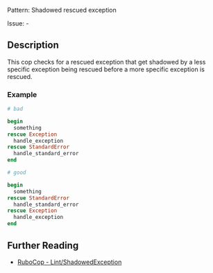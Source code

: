 Pattern: Shadowed rescued exception

Issue: -

## Description

This cop checks for a rescued exception that get shadowed by a
less specific exception being rescued before a more specific
exception is rescued.

### Example

```ruby
# bad

begin
  something
rescue Exception
  handle_exception
rescue StandardError
  handle_standard_error
end
```
```ruby
# good

begin
  something
rescue StandardError
  handle_standard_error
rescue Exception
  handle_exception
end
```

## Further Reading

* [RuboCop - Lint/ShadowedException](https://rubocop.readthedocs.io/en/latest/cops_lint/#lintshadowedexception)
